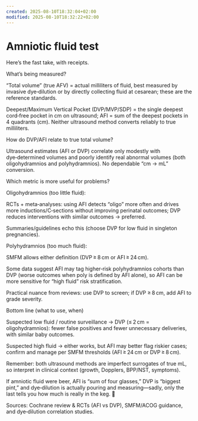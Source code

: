 ```yaml
---
created: 2025-08-10T18:32:04+02:00
modified: 2025-08-10T18:32:22+02:00
---
```


# Amniotic fluid test

Here’s the fast take, with receipts.

What’s being measured?

“Total volume” (true AFV) = actual milliliters of fluid, best measured by invasive dye‑dilution or by directly collecting fluid at cesarean; these are the reference standards. 

Deepest/Maximum Vertical Pocket (DVP/MVP/SDP) = the single deepest cord‑free pocket in cm on ultrasound; AFI = sum of the deepest pockets in 4 quadrants (cm). Neither ultrasound method converts reliably to true milliliters. 


How do DVP/AFI relate to true total volume?

Ultrasound estimates (AFI or DVP) correlate only modestly with dye‑determined volumes and poorly identify real abnormal volumes (both oligohydramnios and polyhydramnios). No dependable “cm → mL” conversion. 


Which metric is more useful for problems?

Oligohydramnios (too little fluid):

RCTs + meta‑analyses: using AFI detects “oligo” more often and drives more inductions/C‑sections without improving perinatal outcomes; DVP reduces interventions with similar outcomes → preferred. 

Summaries/guidelines echo this (choose DVP for low fluid in singleton pregnancies). 


Polyhydramnios (too much fluid):

SMFM allows either definition (DVP ≥ 8 cm or AFI ≥ 24 cm). 

Some data suggest AFI may tag higher‑risk polyhydramnios cohorts than DVP (worse outcomes when poly is defined by AFI alone), so AFI can be more sensitive for “high fluid” risk stratification. 

Practical nuance from reviews: use DVP to screen; if DVP ≥ 8 cm, add AFI to grade severity. 


Bottom line (what to use, when)

Suspected low fluid / routine surveillance → DVP (≤ 2 cm = oligohydramnios): fewer false positives and fewer unnecessary deliveries, with similar baby outcomes. 

Suspected high fluid → either works, but AFI may better flag riskier cases; confirm and manage per SMFM thresholds (AFI ≥ 24 cm or DVP ≥ 8 cm). 

Remember: both ultrasound methods are imperfect surrogates of true mL, so interpret in clinical context (growth, Dopplers, BPP/NST, symptoms). 


If amniotic fluid were beer, AFI is “sum of four glasses,” DVP is “biggest pint,” and dye‑dilution is actually pouring and measuring—sadly, only the last tells you how much is really in the keg. 🍺

Sources: Cochrane review & RCTs (AFI vs DVP), SMFM/ACOG guidance, and dye‑dilution correlation studies.
